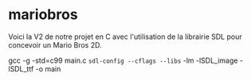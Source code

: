 # mariobros
Voici la V2 de notre projet en C avec l'utilisation de la librairie SDL pour concevoir un Mario Bros 2D.

gcc -g -std=c99 main.c `sdl-config --cflags --libs` -lm -lSDL_image -lSDL_ttf -o main

